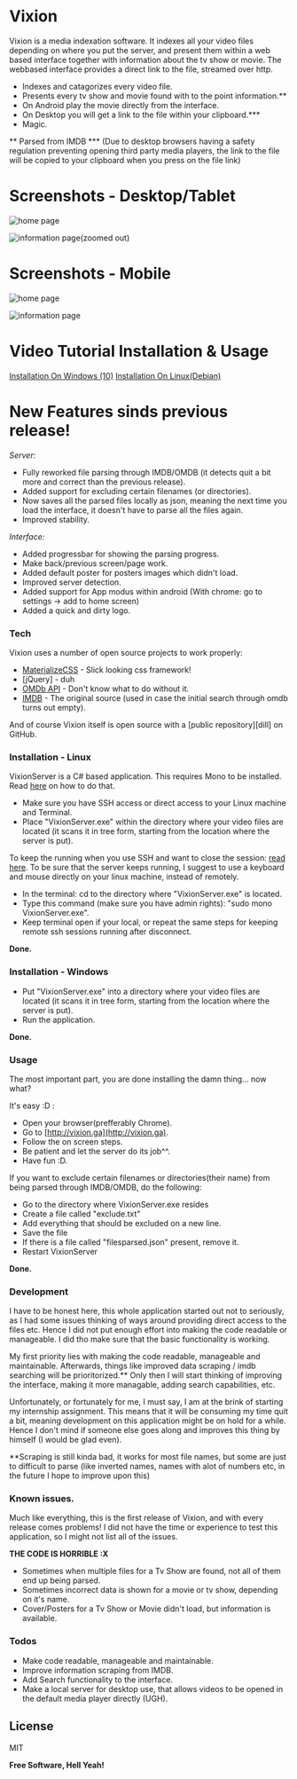 # Vixion


Vixion is a media indexation software. It indexes all your video files depending on where you put the server, and present them within a web based interface together with information about the tv show or movie. The webbased interface provides a direct link to the file, streamed over http. 

  - Indexes and catagorizes every video file.
  - Presents every tv show and movie found with to the point information.**
  - On Android play the movie directly from the interface.
  - On Desktop you will get a link to the file within your clipboard.***
  - Magic.

** Parsed from IMDB
*** (Due to desktop browsers having a safety regulation preventing opening third party media players, the link to the file will be copied to your clipboard when you press on the file link)

# Screenshots - Desktop/Tablet
![home page](https://i.imgur.com/7MgpDO1.png)

![information page(zoomed out)](https://i.imgur.com/Xa3Q6Ma.png)

# Screenshots - Mobile

![home page](https://i.imgur.com/cosVdIj.png)

![information page](https://i.imgur.com/Gz56lol.png)

# Video Tutorial Installation & Usage

[Installation On Windows (10)](https://www.youtube.com/watch?v=jVJ5YrxVZBM&feature=youtu.be)
[Installation On Linux(Debian)](https://www.youtube.com/watch?v=vys3SYVEC3M&feature=youtu.be)

# New Features sinds previous release!
 *Server:*

 - Fully reworked file parsing through IMDB/OMDB (it detects quit a bit more and correct than the previous release).
 - Added support for excluding certain filenames (or directories).
 - Now saves all the parsed files locally as json, meaning the next time you load the interface, it doesn't have to parse all the files again.
 - Improved stability.

 *Interface:*
 - Added progressbar for showing the parsing progress.
 - Make back/previous screen/page work.
 - Added default poster for posters images which didn't load.
 - Improved server detection.
 - Added support for App modus within android (With chrome: go to settings -> add to home screen)
 - Added a quick and dirty logo.


### Tech

Vixion uses a number of open source projects to work properly:

* [MaterializeCSS](http://materializecss.com) - Slick looking css framework!
* [jQuery] - duh
* [OMDb API](http://omdbapi.com/) - Don't know what to do without it.
* [IMDB](http://imdb.com) - The original source (used in case the initial search through omdb turns out empty).

And of course Vixion itself is open source with a [public repository][dill] on GitHub.

### Installation - Linux

VixionServer is a C# based application. This requires Mono to be installed. Read [here](http://www.mono-project.com/docs/getting-started/install/linux/) on how to do that.

- Make sure you have SSH access or direct access to your Linux machine and Terminal.
- Place "VixionServer.exe" within the directory where your video files are located (it scans it in tree form, starting from the location where the server is put).

To keep the running when you use SSH and want to close the session: [read here](http://www.tecmint.com/keep-remote-ssh-sessions-running-after-disconnection/). To be sure that the server keeps running, I suggest to use a keyboard and mouse directly on your linux machine, instead of remotely. 
- In the terminal: cd to the directory where "VixionServer.exe" is located.
- Type this command (make sure you have admin rights): "sudo mono VixionServer.exe".
- Keep terminal open if your local, or repeat the same steps for keeping remote ssh sessions running after disconnect.

**Done.**

### Installation - Windows

- Put "VixionServer.exe" into a directory where your video files are located  (it scans it in tree form, starting from the location where the server is put).
- Run the application. 

**Done.**

### Usage

The most important part, you are done installing the damn thing... now what?

It's easy :D :
- Open your browser(prefferably Chrome).
- Go to [http://vixion.ga](http://vixion.ga).
- Follow the on screen steps.
- Be patient and let the server do its job^^.
- Have fun :D.

If you want to exclude certain filenames or directories(their name) from being parsed through IMDB/OMDB, do the following:

- Go to the directory where VixionServer.exe resides
- Create a file called "exclude.txt"
- Add everything that should be excluded on a new line.
- Save the file
- If there is a file called "filesparsed.json" present, remove it.
- Restart VixionServer

**Done.**


### Development

I have to be honest here, this whole application started out not to seriously, as I had some issues thinking of ways around providing direct access to the files etc. Hence I did not put enough effort into making the code readable or manageable. I did tho make sure that the basic functionality is working.

My first priority lies with making the code readable, manageable and maintainable. Afterwards, things like improved data scraping / imdb searching will be prioritorized.** Only then I will start thinking of improving the interface, making it more managable, adding search capabilities, etc. 

Unfortunately, or fortunately for me, I must say, I am at the brink of starting my internship assignment. This means that it will be consuming my time quit a bit, meaning development on this application might be on hold for a while. Hence I don't mind if someone else goes along and improves this thing by himself (I would be glad even). 

**Scraping is still kinda bad, it works for most file names, but some are just to difficult to parse (like inverted names, names with alot of numbers etc, in the future I hope to improve upon this)

### Known issues.
Much like everything, this is the first release of Vixion, and with every release comes problems! I did not have the time or experience to test this application, so I might not list all of the issues. 

**THE CODE IS HORRIBLE :X**

- Sometimes when multiple files for a Tv Show are found, not all of them end up being parsed.
- Sometimes incorrect data is shown for a movie or tv show, depending on it's name.
- Cover/Posters for a Tv Show or Movie didn't load, but information is available.


### Todos

 - Make code readable, manageable and maintainable.
 - Improve information scraping from IMDB.
 - Add Search functionality to the interface.
 - Make a local server for desktop use, that allows videos to be opened in the default media player directly (UGH).

License
----

MIT


**Free Software, Hell Yeah!**
